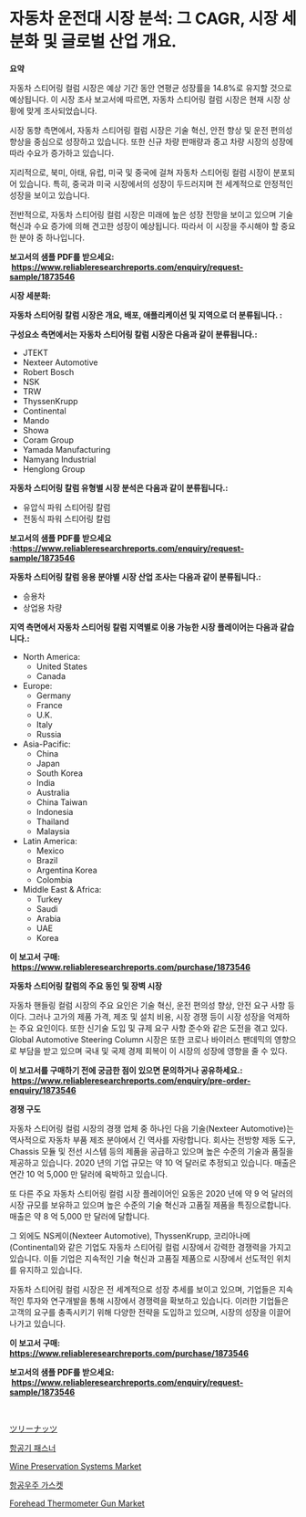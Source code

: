 <p><h1>자동차 운전대 시장 분석: 그 CAGR, 시장 세분화 및 글로벌 산업 개요.</h1></p><p><strong>요약</strong></p>
<p><p>자동차 스티어링 컬럼 시장은 예상 기간 동안 연평균 성장률을 14.8%로 유지할 것으로 예상됩니다. 이 시장 조사 보고서에 따르면, 자동차 스티어링 컬럼 시장은 현재 시장 상황에 맞게 조사되었습니다.</p><p>시장 동향 측면에서, 자동차 스티어링 컬럼 시장은 기술 혁신, 안전 향상 및 운전 편의성 향상을 중심으로 성장하고 있습니다. 또한 신규 차량 판매량과 중고 차량 시장의 성장에 따라 수요가 증가하고 있습니다.</p><p>지리적으로, 북미, 아태, 유럽, 미국 및 중국에 걸쳐 자동차 스티어링 컬럼 시장이 분포되어 있습니다. 특히, 중국과 미국 시장에서의 성장이 두드러지며 전 세계적으로 안정적인 성장을 보이고 있습니다.</p><p>전반적으로, 자동차 스티어링 컬럼 시장은 미래에 높은 성장 전망을 보이고 있으며 기술 혁신과 수요 증가에 의해 견고한 성장이 예상됩니다. 따라서 이 시장을 주시해야 할 중요한 분야 중 하나입니다.</p></p>
<p><strong>보고서의 샘플 PDF를 받으세요: &nbsp;<a href="https://www.reliableresearchreports.com/enquiry/request-sample/1873546">https://www.reliableresearchreports.com/enquiry/request-sample/1873546</a></strong></p>
<p><strong>시장 세분화:</strong></p>
<p><strong> 자동차 스티어링 칼럼 시장은 개요, 배포, 애플리케이션 및 지역으로 더 분류됩니다. :</strong></p>
<p><strong>구성요소 측면에서는 자동차 스티어링 칼럼 시장은 다음과 같이 분류됩니다.:</strong></p>
<p><ul><li>JTEKT</li><li>Nexteer Automotive</li><li>Robert Bosch</li><li>NSK</li><li>TRW</li><li>ThyssenKrupp</li><li>Continental</li><li>Mando</li><li>Showa</li><li>Coram Group</li><li>Yamada Manufacturing</li><li>Namyang Industrial</li><li>Henglong Group</li></ul></p>
<p><strong> 자동차 스티어링 칼럼 유형별 시장 분석은 다음과 같이 분류됩니다.:</strong></p>
<p><ul><li>유압식 파워 스티어링 칼럼</li><li>전동식 파워 스티어링 칼럼</li></ul></p>
<p><strong>보고서의 샘플 PDF를 받으세요 :<a href="https://www.reliableresearchreports.com/enquiry/request-sample/1873546">https://www.reliableresearchreports.com/enquiry/request-sample/1873546</a></strong></p>
<p><strong> 자동차 스티어링 칼럼 응용 분야별 시장 산업 조사는 다음과 같이 분류됩니다.:</strong></p>
<p><ul><li>승용차</li><li>상업용 차량</li></ul></p>
<p><strong>지역 측면에서 자동차 스티어링 칼럼 지역별로 이용 가능한 시장 플레이어는 다음과 같습니다.:</strong></p>
<p><ul>
    <li>
        North America:
        <ul>
            <li>United States</li>
            <li>Canada</li>
        </ul>
    </li>
    <li>
        Europe:
        <ul>
            <li>Germany</li>
            <li>France</li>
            <li>U.K.</li>
            <li>Italy</li>
            <li>Russia</li>
        </ul>
    </li>
    <li>
        Asia-Pacific:
        <ul>
            <li>China</li>
            <li>Japan</li>
            <li>South Korea</li>
            <li>India</li>
            <li>Australia</li>
            <li>China Taiwan</li>
            <li>Indonesia</li>
            <li>Thailand</li>
            <li>Malaysia</li>
        </ul>
    </li>
    <li>
        Latin America:
        <ul>
            <li>Mexico</li>
            <li>Brazil</li>
            <li>Argentina Korea</li>
            <li>Colombia</li>
        </ul>
    </li>
    <li>
        Middle East & Africa:
        <ul>
            <li>Turkey</li>
            <li>Saudi</li>
            <li>Arabia</li>
            <li>UAE</li>
            <li>Korea</li>
        </ul>
    </li>
    </ul></p>
<p><strong>이 보고서 구매: &nbsp;<a href="https://www.reliableresearchreports.com/purchase/1873546">https://www.reliableresearchreports.com/purchase/1873546</a></strong></p>
<p><strong>자동차 스티어링 칼럼의 주요 동인 및 장벽 시장</strong></p>
<p><p>자동차 핸들링 컬럼 시장의 주요 요인은 기술 혁신, 운전 편의성 향상, 안전 요구 사항 등이다. 그러나 고가의 제품 가격, 제조 및 설치 비용, 시장 경쟁 등이 시장 성장을 억제하는 주요 요인이다. 또한 신기술 도입 및 규제 요구 사항 준수와 같은 도전을 겪고 있다. Global Automotive Steering Column 시장은 또한 코로나 바이러스 팬데믹의 영향으로 부담을 받고 있으며 국내 및 국제 경제 회복이 이 시장의 성장에 영향을 줄 수 있다.</p></p>
<p><strong>이 보고서를 구매하기 전에 궁금한 점이 있으면 문의하거나 공유하세요.: &nbsp;<a href="https://www.reliableresearchreports.com/enquiry/pre-order-enquiry/1873546">https://www.reliableresearchreports.com/enquiry/pre-order-enquiry/1873546</a></strong></p>
<p><strong>경쟁 구도</strong></p>
<p><p>자동차 스티어링 컬럼 시장의 경쟁 업체 중 하나인 다음 기술(Nexteer Automotive)는 역사적으로 자동차 부품 제조 분야에서 긴 역사를 자랑합니다. 회사는 전방향 제동 도구, Chassis 모듈 및 전선 시스템 등의 제품을 공급하고 있으며 높은 수준의 기술과 품질을 제공하고 있습니다. 2020 년의 기업 규모는 약 10 억 달러로 추정되고 있습니다. 매출은 연간 10 억 5,000 만 달러에 육박하고 있습니다.</p><p>또 다른 주요 자동차 스티어링 컬럼 시장 플레이어인 요동은 2020 년에 약 9 억 달러의 시장 규모를 보유하고 있으며 높은 수준의 기술 혁신과 고품질 제품을 특징으로합니다. 매출은 약 8 억 5,000 만 달러에 달합니다. </p><p>그 외에도 NS케이(Nexteer Automotive), ThyssenKrupp, 코리아나메(Continental)와 같은 기업도 자동차 스티어링 컬럼 시장에서 강력한 경쟁력을 가지고 있습니다. 이들 기업은 지속적인 기술 혁신과 고품질 제품으로 시장에서 선도적인 위치를 유지하고 있습니다.</p><p>자동차 스티어링 컬럼 시장은 전 세계적으로 성장 추세를 보이고 있으며, 기업들은 지속적인 투자와 연구개발을 통해 시장에서 경쟁력을 확보하고 있습니다. 이러한 기업들은 고객의 요구를 충족시키기 위해 다양한 전략을 도입하고 있으며, 시장의 성장을 이끌어 나가고 있습니다.</p></p>
<p><strong>이 보고서 구매: &nbsp; <a href="https://www.reliableresearchreports.com/purchase/1873546">https://www.reliableresearchreports.com/purchase/1873546</a></strong></p>
<p><strong>보고서의 샘플 PDF를 받으세요: &nbsp;<a href="https://www.reliableresearchreports.com/enquiry/request-sample/1873546">https://www.reliableresearchreports.com/enquiry/request-sample/1873546</a></strong><strong></strong></p>
<p>&nbsp;</p>
<p><p><a href="https://github.com/oafhukehf4709715/Market-Research-Report-List-1/blob/main/21373063080.md">ツリーナッツ</a></p><p><a href="https://github.com/plelbej847484502/Market-Research-Report-List-1/blob/main/58709292712.md">항공기 패스너</a></p><p><a href="https://github.com/marloy8/Market-Research-Report-List-3/blob/main/wine-preservation-systems-market.md">Wine Preservation Systems Market</a></p><p><a href="https://github.com/vseigx30c9a1j/Market-Research-Report-List-1/blob/main/21503022713.md">항공우주 가스켓</a></p><p><a href="https://github.com/WillieWoodard/Market-Research-Report-List-4/blob/main/forehead-thermometer-gun-market.md">Forehead Thermometer Gun Market</a></p></p>